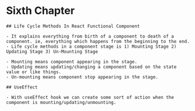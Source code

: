 # Sixth Chapter

    ## Life Cycle Methods In React Functional Component

    - It explains everything from birth of a component to death of a component. ie, everything which happens from the beginning to the end.
    - Life cycle methods in a component stage is 1) Mounting Stage 2) Updating Stage 3) Un-Mounting Stage

    - Mounting means component appearing in the stage.
    - Updating means updating/changing a component based on the state value or like things.
    - Un-mounting means component stop appearing in the stage.

    ## UseEffect

    - With useEffect hook we can create some sort of action when the component is mounting/updating/unmounting.
